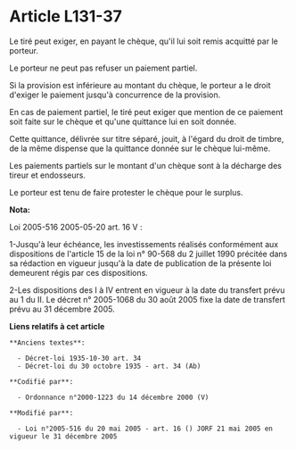 # Article L131-37

Le tiré peut exiger, en payant le chèque, qu'il lui soit remis acquitté par le porteur.

Le porteur ne peut pas refuser un paiement partiel.

Si la provision est inférieure au montant du chèque, le porteur a le droit d'exiger le paiement jusqu'à concurrence de la
provision.

En cas de paiement partiel, le tiré peut exiger que mention de ce paiement soit faite sur le chèque et qu'une quittance lui
en soit donnée.

Cette quittance, délivrée sur titre séparé, jouit, à l'égard du droit de timbre, de la même dispense que la quittance donnée
sur le chèque lui-même.

Les paiements partiels sur le montant d'un chèque sont à la décharge des tireur et endosseurs.

Le porteur est tenu de faire protester le chèque pour le surplus.

**Nota:**

Loi 2005-516 2005-05-20 art. 16 V : 

1-Jusqu'à leur échéance, les investissements réalisés conformément aux dispositions de l'article 15 de la loi n° 90-568 du 2
juillet 1990 précitée dans sa rédaction en vigueur jusqu'à la date de publication de la présente loi demeurent régis par ces
dispositions. 

2-Les dispositions des I à IV entrent en vigueur à la date du transfert prévu au 1 du II. Le décret n° 2005-1068 du 30 août
2005 fixe la date de transfert prévu au 31 décembre 2005.

**Liens relatifs à cet article**

	**Anciens textes**:

	  - Décret-loi 1935-10-30 art. 34
	  - Décret-loi du 30 octobre 1935 - art. 34 (Ab)

	**Codifié par**:

	  - Ordonnance n°2000-1223 du 14 décembre 2000 (V)

	**Modifié par**:

	  - Loi n°2005-516 du 20 mai 2005 - art. 16 () JORF 21 mai 2005 en vigueur le 31 décembre 2005
